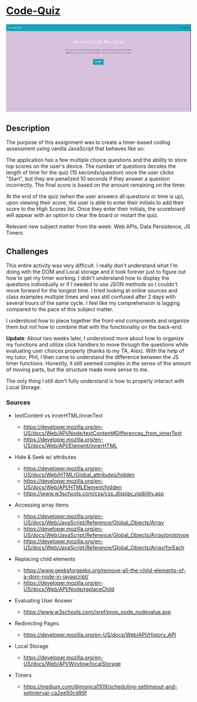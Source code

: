 # [Code-Quiz](https://lbernadel.github.io/Code-Quiz/)

![Code Quiz Screenshot](code-quiz.JPG)

## Description
The purpose of this assignment was to create a timer-based coding assessment using vanilla JavaScript that behaves like so:

The application has a few multiple choice questions and the ability to store top scores on the user's device. The number of questions decides the length of time for the quiz (15 seconds/question) once the user clicks "Start", but they are penalized 10 seconds if they answer a question incorrectly. The final score is based on the amount remaining on the timer.

At the end of the quiz (when the user answers all questions or time is up), upon viewing their score, the user is able to enter their initials to add their score to the High Scores list. Once they enter their initials, the scoreboard will appear with an option to clear the board or restart the quiz.

Relevant new subject matter from the week: Web APIs, Data Persistence, JS Timers

## Challenges
This entire activity was very difficult. I really don't understand what I'm doing with the DOM and Local storage and it took forever just to figure out how to get my timer working. I didn't understand how to display the questions individually or if I needed to use JSON methods so I couldn't move forward for the longest time. I tried looking at online sources and class examples multiple times and was still confused after 2 days with several hours of the same cycle. I feel like my comprehension is lagging compared to the pace of this subject matter.

I understood how to piece together the front-end components and organize them but not how to combine that with the functionality on the back-end.

**Update**: About two weeks later, I understood more about how to organize my functions and utilize click handlers to move through the questions while evaluating user choices properly (thanks to my TA, Alex). With the help of my tutor, Phil, I then came to understand the difference between the JS timer functions. Honestly, it still seemed complex in the sense of the amount of moving parts, but the structure made more sense to me.

The only thing I still don't fully understand is how to properly interact with Local Storage.

### Sources
- textContent vs innerHTML/innerText 
  - https://developer.mozilla.org/en-US/docs/Web/API/Node/textContent#Differences_from_innerText
  - https://developer.mozilla.org/en-US/docs/Web/API/Element/innerHTML

- Hide & Seek w/ attributes
  - https://developer.mozilla.org/en-US/docs/Web/HTML/Global_attributes/hidden
  - https://developer.mozilla.org/en-US/docs/Web/API/HTMLElement/hidden
  - https://www.w3schools.com/css/css_display_visibility.asp

- Accessing array items
  - https://developer.mozilla.org/en-US/docs/Web/JavaScript/Reference/Global_Objects/Array
  - https://developer.mozilla.org/en-US/docs/Web/JavaScript/Reference/Global_Objects/Array/prototype
  - https://developer.mozilla.org/en-US/docs/Web/JavaScript/Reference/Global_Objects/Array/forEach

- Replacing child elements
  - https://www.geeksforgeeks.org/remove-all-the-child-elements-of-a-dom-node-in-javascript/
  - https://developer.mozilla.org/en-US/docs/Web/API/Node/replaceChild

- Evaluating User Answer
  - https://www.w3schools.com/jsref/prop_node_nodevalue.asp

- Redirecting Pages
  - https://developer.mozilla.org/en-US/docs/Web/API/History_API

- Local Storage
  - https://developer.mozilla.org/en-US/docs/Web/API/Window/localStorage

- Timers
  - https://medium.com/@monica1109/scheduling-settimeout-and-setinterval-ca2ee50cd99f